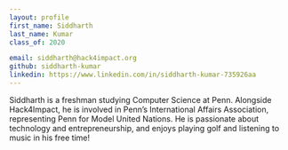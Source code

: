 ```yaml
---
layout: profile
first_name: Siddharth 
last_name: Kumar
class_of: 2020

email: siddharth@hack4impact.org
github: siddharth-kumar
linkedin: https://www.linkedin.com/in/siddharth-kumar-735926aa
---
```

Siddharth is a freshman studying Computer Science at Penn. Alongside Hack4Impact, he is involved in Penn’s International Affairs Association, representing Penn for Model United Nations. He is passionate about technology and entrepreneurship, and enjoys playing golf and listening to music in his free time!
